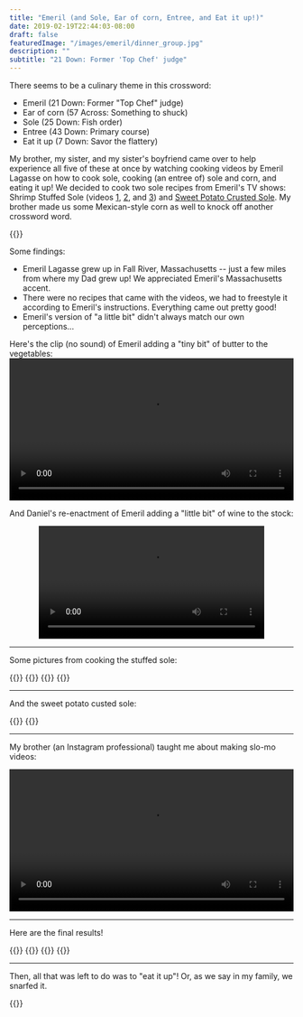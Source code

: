 ```yaml
---
title: "Emeril (and Sole, Ear of corn, Entree, and Eat it up!)"
date: 2019-02-19T22:44:03-08:00
draft: false
featuredImage: "/images/emeril/dinner_group.jpg"
description: ""
subtitle: "21 Down: Former 'Top Chef' judge"
---
```


There seems to be a culinary theme in this crossword:

* Emeril (21 Down: Former "Top Chef" judge)
* Ear of corn (57 Across: Something to shuck)
* Sole (25 Down: Fish order)
* Entree (43 Down: Primary course)
* Eat it up (7 Down: Savor the flattery)

My brother, my sister, and my sister's boyfriend came over to help experience all five of these at once by watching cooking videos by Emeril Lagasse on how to cook sole, cooking (an entree of) sole and corn, and eating it up! We decided to cook two sole recipes from Emeril's TV shows: Shrimp Stuffed Sole (videos [1](https://www.marthastewart.com/944932/sunday-dinner-shrimp-stuffed-sole), [2](https://www.marthastewart.com/1002109/sunday-dinner-shrimp-stuffed-sole), and [3](https://www.marthastewart.com/944934/sunday-dinner-baked-striped-bass)) and [Sweet Potato Crusted Sole](https://www.marthastewart.com/944836/sweet-potato-crusted-sole). My brother made us some Mexican-style corn as well to knock off another crossword word.

{{<smallimg src="/images/emeril/setup.jpg" alt="" >}}

Some findings:

* Emeril Lagasse grew up in Fall River, Massachusetts -- just a few miles from where my Dad grew up! We appreciated Emeril's Massachusetts accent.
* There were no recipes that came with the videos, we had to freestyle it according to Emeril's instructions. Everything came out pretty good!
* Emeril's version of "a little bit" didn't always match our own perceptions...

Here's the clip (no sound) of Emeril adding a "tiny bit" of butter to the vegetables:
<video controls width="700" src="/images/emeril/butter.m4v" style="display: block; margin: 0 auto; max-width: 100%"></video>

And Daniel's re-enactment of Emeril adding a "little bit" of wine to the stock:

<video controls width="400" src="/images/emeril/wine.mp4" style="display: block; margin: 0 auto; max-width: 100%"></video>

---

Some pictures from cooking the stuffed sole:

{{<smallimg src="/images/emeril/pierce.jpg" alt="" width="360px" smartfloat="left">}}
{{<smallimg src="/images/emeril/cooking_stuffing.jpg" alt="" width="360px" smartfloat="right">}}
{{<smallimg src="/images/emeril/fish_in_oven.jpg" alt="" width="360px" smartfloat="left">}}
{{<smallimg src="/images/emeril/cooking2.jpg" alt="" width="360px" smartfloat="right">}}

---

And the sweet potato custed sole:

{{<smallimg src="/images/emeril/shredding.jpg" alt="" width="360px" smartfloat="left">}}
{{<smallimg src="/images/emeril/stove.jpg" alt="" width="360px" smartfloat="right">}}

---

My brother (an Instagram professional) taught me about making slo-mo videos:

<video controls width="600" src="/images/emeril/oil.m4v" style="display: block; margin: 0 auto; max-width: 100%"></video>

---

Here are the final results!

{{<smallimg src="/images/emeril/corn.jpg" alt="" width="360px" smartfloat="left">}}
{{<smallimg src="/images/emeril/fish.jpg" alt="" width="360px" smartfloat="right">}}
{{<smallimg src="/images/emeril/table.jpg" alt="" width="360px" smartfloat="left">}}
{{<smallimg src="/images/emeril/dinner_plate.jpg" alt="" width="360px" smartfloat="right">}}

---

Then, all that was left to do was to "eat it up"! Or, as we say in my family, we snarfed it.

{{<smallimg src="/images/emeril/dinner_group.jpg" alt="" >}}
